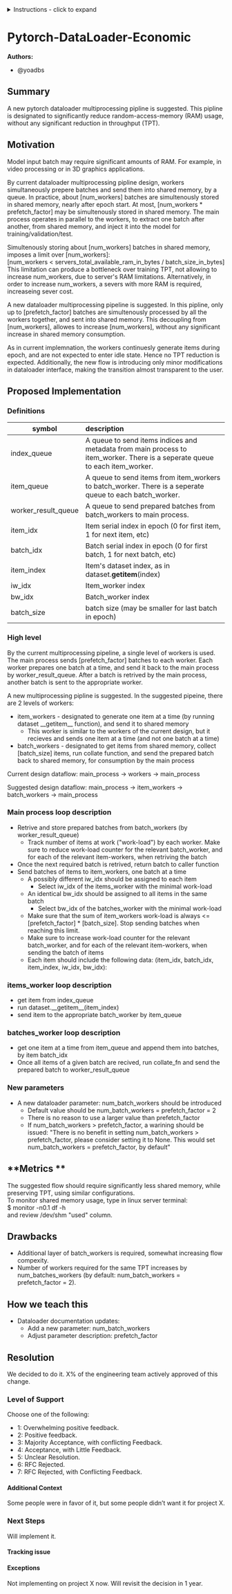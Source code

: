

<details>
<summary>Instructions - click to expand</summary>

- Fork the rfcs repo: https://github.com/pytorch/rfcs
- Copy `RFC-0000-template.md` to `RFC-00xx-my-feature.md`, or write your own open-ended proposal. Put care into the details.
- Submit a pull request titled `RFC-00xx-my-feature`. 
    - Assign the `draft` label while composing the RFC. You may find it easier to use a WYSIWYG editor (like Google Docs) when working with a few close collaborators; feel free to use whatever platform you like. Ideally this document is publicly visible and is linked to from the PR.
    - When opening the RFC for general discussion, copy your document into the `RFC-00xx-my-feature.md` file on the PR and assign the `commenting` label.
- Build consensus for your proposal, integrate feedback and revise it as needed, and summarize the outcome of the discussion via a [resolution template](https://github.com/pytorch/rfcs/blob/master/RFC-0000-template.md#resolution).
    - If the RFC is idle here (no activity for 2 weeks), assign the label `stalled` to the PR.
- Once the discussion has settled, assign a new label based on the level of support:
    - `accepted` if a decision has been made in the RFC
    - `draft` if the author needs to rework the RFC’s proposal
    - `shelved` if there are no plans to move ahead with the current RFC’s proposal. We want neither to think about evaluating the proposal
nor about implementing the described feature until some time in the future.
- A state of `accepted` means that the core team has agreed in principle to the proposal, and it is ready for implementation. 
- The author (or any interested developer) should next open a tracking issue on Github corresponding to the RFC.
    - This tracking issue should contain the implementation next steps. Link to this tracking issue on the RFC (in the Resolution > Next Steps section)
- Once all relevant PRs are merged, the RFC’s status label can be finally updated to `closed`.

</details>





# Pytorch-DataLoader-Economic

**Authors:**
* @yoadbs

## **Summary**
A new pytorch dataloader multiprocessing pipline is suggested. This pipline is designated to significantly reduce random-access-memory (RAM) usage, without any significant reduction in throughput (TPT).

## **Motivation**
Model input batch may require significant amounts of RAM. For example, in video processing or in 3D graphics applications. 

By current dataloader multiprocessing pipline design, workers simultaneously prepere batches and send them into shared memory, by a queue.
In practice, about [num_workers] batches are simultenously stored in shared memory, nearly after epoch start. 
At most, [num_workers * prefetch_factor] may be simultenously stored in shared memory.
The main process operates in parallel to the workers, to extract one batch after another, from shared memory, and inject it into the model for training/validation/test. 

Simultenously storing about [num_workers] batches in shared memory, imposes a limit over [num_workers]:\
[num_workers < servers_total_available_ram_in_bytes / batch_size_in_bytes]\
This limitation can produce a bottleneck over training TPT, not allowing to increase num_workers, due to server's RAM limitations.
Alternatively, in order to increase num_workers, a severs with more RAM is required, increaseing sever cost.

A new dataloader multiprocessing pipeline is suggested.
In this pipline, only up to [prefetch_factor] batches are simultenously processed by all the workers together, and sent into shared memory.
This decoupling from [num_workers], allowes to increase [num_workers], without any significant increase in shared memory consumption. 

As in current implemnation, the workers continuesly generate items during epoch, and are not expected to enter idle state. Hence no TPT reduction is expected.
Additionally, the new flow is introducing only minor modifications in dataloader interface, making the transition almost transparent to the user.




## **Proposed Implementation**
### **Definitions**

| symbol              | description                                                                                                                 |
|---------------------|:----------------------------------------------------------------------------------------------------------------------------|
| index_queue         | A queue to send items indices and metadata from main process to item_worker. There is a seperate queue to each item_worker. |
| item_queue          | A queue to send items from item_workers to batch_worker. There is a seperate queue to each batch_worker.                    |
| worker_result_queue | A queue to send prepared batches from batch_workers to main process.                                                        |
| item_idx            | Item serial index in epoch (0 for first item, 1 for next item, etc)                                                         |
| batch_idx           | Batch serial index in epoch (0 for first batch, 1 for next batch, etc)                                                |
| item_index          | Item's dataset index, as in dataset.__getitem__(index)                                                                      |
| iw_idx              | Item_worker index                                                                                                           
| bw_idx              | Batch_worker index                                                                                                          
| batch_size          | batch size (may be smaller for last batch in epoch)                                                                         |

### **High level**

By the current multiprocessing pipeline, a single level of workers is used. 
The main process sends [prefetch_factor] batches to each worker.
Each worker prepares one batch at a time, and send it back to the main process by worker_result_queue.
After a batch is retrived by the main process, another batch is sent to the appropriate worker.

A new multiprocessing pipline is suggested. In the suggested pipeine, there are 2 levels of workers: 
* item_workers - designated to generate one item at a time (by running dataset \_\_getitem__ function), and send it to shared memory 
  * This worker is similar to the workers of the current design, but it recieves and sends one item at a time (and not one batch at a time) 
* batch_workers - designated to get items from shared memory, collect [batch_size] items, run collate function, and send the prepared batch back to shared memory, for consumption by the main process

Current design dataflow: main_process -> workers -> main_process

Suggested design dataflow: main_process -> item_workers -> batch_workers -> main_process

### **Main process loop description**
* Retrive and store prepared batches from batch_workers (by worker_result_queue)
  * Track number of items at work ("work-load") by each worker. Make sure to reduce work-load counter for the relevant batch_worker, and for each of the relevant item-workers, when retriving the batch
* Once the next required batch is retrived, return batch to caller function 
* Send batches of items to item_workers, one batch at a time
  * A possibly different iw_idx should be assigned to each item
    * Select iw_idx of the items_worker with the minimal work-load
  * An identical bw_idx should be assigned to all items in the same batch
    * Select bw_idx of the batches_worker with the minimal work-load
  * Make sure that the sum of item_workers work-load is always <= [prefetch_factor] * [batch_size]. Stop sending batches when reaching this limit. 
  * Make sure to increase work-load counter for the relevant batch_worker, and for each of the relevant item-workers, when sending the batch of items
  * Each item should include the following data: (item_idx, batch_idx, item_index, iw_idx, bw_idx):

### **items_worker loop description**
* get item from index_queue
* run dataset.\_\_getitem__(item_index)
* send item to the appropriate batch_worker by item_queue

### **batches_worker loop description**
* get one item at a time from item_queue and append them into batches, by item batch_idx
* Once all items of a given batch are recived, run collate_fn and send the prepared batch to worker_result_queue

### **New parameters**
* A new dataloader parameter: num_batch_workers should be introduced 
  * Default value should be num_batch_workers = prefetch_factor = 2
  * There is no reason to use a larger value than prefetch_factor
  * If num_batch_workers > prefetch_factor, a warining should be issued: "There is no benefit in setting num_batch_workers > prefetch_factor, please consider setting it to None. This would set num_batch_workers = prefetch_factor, by default"

## **Metrics **
The suggested flow should require significantly less shared memory, while preserving TPT, using similar configurations. \
To monitor shared memory usage, type in linux server terminal: \
$ monitor -n0.1 df -h \
and review /dev/shm "used" column.

## **Drawbacks**
* Additional layer of batch_workers is required, somewhat increasing flow compexity.
* Number of workers required for the same TPT increases by num_batches_workers (by default: num_batch_workers = prefetch_factor = 2).
  

## **How we teach this**
* Dataloader documentation updates:
  * Add a new parameter: num_batch_workers
  * Adjust parameter description: prefetch_factor
  
## Resolution
We decided to do it. X% of the engineering team actively approved of this change.

### Level of Support
Choose one of the following:
* 1: Overwhelming positive feedback.
* 2: Positive feedback.
* 3: Majority Acceptance, with conflicting Feedback.
* 4: Acceptance, with Little Feedback.
* 5: Unclear Resolution.
* 6: RFC Rejected.
* 7: RFC Rejected, with Conflicting Feedback.


#### Additional Context
Some people were in favor of it, but some people didn’t want it for project X.


### Next Steps
Will implement it. 


#### Tracking issue
<github issue URL>


#### Exceptions
Not implementing on project X now. Will revisit the decision in 1 year.

